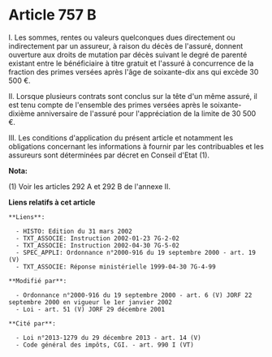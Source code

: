 # Article 757 B

I. Les sommes, rentes ou valeurs quelconques dues directement ou indirectement par un assureur, à raison du décès de
l'assuré, donnent ouverture aux droits de mutation par décès suivant le degré de parenté existant entre le bénéficiaire à
titre gratuit et l'assuré à concurrence de la fraction des primes versées après l'âge de soixante-dix ans qui excède 30 500
€.

II. Lorsque plusieurs contrats sont conclus sur la tête d'un même assuré, il est tenu compte de l'ensemble des primes versées
après le soixante-dixième anniversaire de l'assuré pour l'appréciation de la limite de 30 500 €.

III. Les conditions d'application du présent article et notamment les obligations concernant les informations à fournir par
les contribuables et les assureurs sont déterminées par décret en Conseil d'Etat (1).

**Nota:**

(1) Voir les articles 292 A et 292 B de l'annexe II.

**Liens relatifs à cet article**

	**Liens**:

	  - HISTO: Edition du 31 mars 2002
	  - TXT_ASSOCIE: Instruction 2002-01-23 7G-2-02
	  - TXT_ASSOCIE: Instruction 2002-04-30 7G-5-02
	  - SPEC_APPLI: Ordonnance n°2000-916 du 19 septembre 2000 - art. 19 (V)
	  - TXT_ASSOCIE: Réponse ministérielle 1999-04-30 7G-4-99

	**Modifié par**:

	  - Ordonnance n°2000-916 du 19 septembre 2000 - art. 6 (V) JORF 22 septembre 2000 en vigueur le 1er janvier 2002
	  - Loi - art. 51 (V) JORF 29 décembre 2001

	**Cité par**:

	  - Loi n°2013-1279 du 29 décembre 2013 - art. 14 (V)
	  - Code général des impôts, CGI. - art. 990 I (VT)
